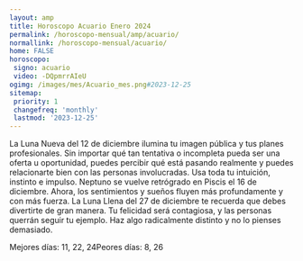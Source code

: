 ```yaml
---
layout: amp
title: Horoscopo Acuario Enero 2024 
permalink: /horoscopo-mensual/amp/acuario/
normallink: /horoscopo-mensual/acuario/
home: FALSE
horoscopo:
 signo: acuario
 video: -DQpmrrAIeU
ogimg: /images/mes/Acuario_mes.png#2023-12-25
sitemap:
 priority: 1
 changefreq: 'monthly'
 lastmod: '2023-12-25'
---
```



La Luna Nueva del 12 de diciembre ilumina tu imagen pública y tus planes profesionales. Sin importar qué tan tentativa o incompleta pueda ser una oferta u oportunidad, puedes percibir qué está pasando realmente y puedes relacionarte bien con las personas involucradas. Usa toda tu intuición, instinto e impulso. Neptuno se vuelve retrógrado en Piscis el 16 de diciembre. Ahora, los sentimientos y sueños fluyen más profundamente y con más fuerza. La Luna Llena del 27 de diciembre te recuerda que debes divertirte de gran manera. Tu felicidad será contagiosa, y las personas querrán seguir tu ejemplo. Haz algo radicalmente distinto y no lo pienses demasiado.

Mejores días: 11, 22, 24Peores días: 8, 26